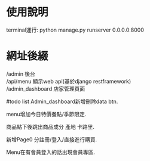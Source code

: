 # 使用說明
terminal運行: python manage.py runserver 0.0.0.0:8000

# 網址後綴
/admin 後台  
/api/menu 顯示web api(基於django restframework)  
/admin_dashboard 店家管理頁面

#todo list
Admin_dashboard新增刪除data btn. 

menu增加今日特價餐點/季節限定. 

商品點下後跳出商品成分 產地 卡路里. 

新增Page0 分註冊/登入/直接進行購買. 

Menu在有會員登入的話出現會員專區. 

